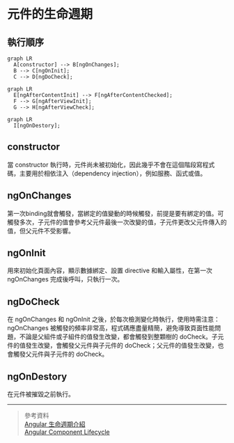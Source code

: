 # 元件的生命週期

## 執行順序

``` mermaid
graph LR
  A[constructor] --> B[ngOnChanges];
  B --> C[ngOnInit];
  C --> D[ngDoCheck];

```

``` mermaid
graph LR
  E[ngAfterContentInit] --> F[ngAfterContentChecked];
  F --> G[ngAfterViewInit];
  G --> H[ngAfterViewCheck];
```

``` mermaid
graph LR
  I[ngOnDestory];
```
<!-- 
!["元件的生命週期"](https://codecraft.tv/courses/angular/components/lifecycle-hooks/images/lifecycle-hooks.png) -->

## constructor
當 constructor 執行時，元件尚未被初始化，因此幾乎不會在這個階段寫程式碼，主要用於相依注入（dependency injection），例如服務、函式或值。


## ngOnChanges
第一次binding就會觸發，當綁定的值變動的時候觸發，前提是要有綁定的值。可觸發多次，子元件的值會參考父元件最後一次改變的值，子元件更改父元件傳入的值，但父元件不受影響。

## ngOnInit
用來初始化頁面內容，顯示數據綁定、設置 directive 和輸入屬性，在第一次 ngOnChanges 完成後呼叫，只執行一次。

## ngDoCheck
在 ngOnChanges 和 ngOnInit 之後，於每次檢測變化時執行，使用時需注意：ngOnChanges 被觸發的頻率非常高，程式碼應盡量精簡，避免導致頁面性能問題，不論是父組件或子組件的值發生改變，都會觸發到整顆樹的 doCheck。子元件的值發生改變，會觸發父元件與子元件的 doCheck；父元件的值發生改變，也會觸發父元件與子元件的 doCheck。

## ngOnDestory
在元件被摧毀之前執行。

---

> 參考資料  
> [Angular 生命週期介紹](https://lt1stsolomid.medium.com/希望是最詳細的-angular-生命週期文章-27da6e8b33a9)  
> [Angular Component Lifecycle](https://angular.io/guide/lifecycle-hooks)